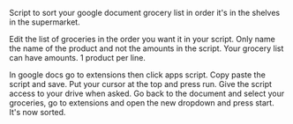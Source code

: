 Script to sort your google document grocery list in order it's in the shelves in the supermarket.

Edit the list of groceries in the order you want it in your script. Only name the name of the product and not the amounts in the script. Your grocery list can have amounts. 1 product per line.

In google docs go to extensions then click apps script. Copy paste the script and save. Put your cursor at the top and press run. Give the script access to your drive when asked. Go back to the document and select your groceries, go to extensions and open the new dropdown and press start. It's now sorted.

